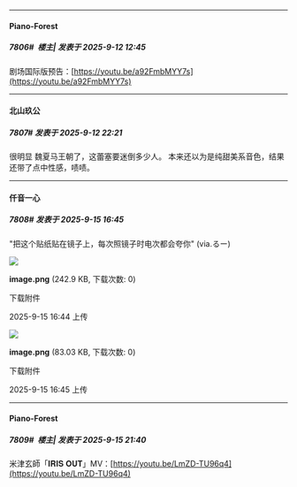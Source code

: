 ﻿
*****

####  Piano-Forest  
##### 7806#         楼主| 发表于 2025-9-12 12:45

剧场国际版预告：[https://youtu.be/a92FmbMYY7s](https://youtu.be/a92FmbMYY7s)

*****

####  北山玖公  
##### 7807#       发表于 2025-9-12 22:21

很明显 魏夏马王朝了，这蕾塞要迷倒多少人。
本来还以为是纯甜美系音色，结果还带了点中性感，啧啧。

*****

####  仟音一心  
##### 7808#       发表于 2025-9-15 16:45

"把这个贴纸贴在镜子上，每次照镜子时电次都会夸你" (via.るー) ​​​

<img src="https://img.stage1st.com/forum/202509/15/164459qabxtx3waf1tzjto.png" referrerpolicy="no-referrer">

<strong>image.png</strong> (242.9 KB, 下载次数: 0)

下载附件

2025-9-15 16:44 上传

<img src="https://img.stage1st.com/forum/202509/15/164506p4tssclncogwxn19.png" referrerpolicy="no-referrer">

<strong>image.png</strong> (83.03 KB, 下载次数: 0)

下载附件

2025-9-15 16:45 上传


*****

####  Piano-Forest  
##### 7809#         楼主| 发表于 2025-9-15 21:40

米津玄師「𝐈𝐑𝐈𝐒 𝐎𝐔𝐓」MV：[https://youtu.be/LmZD-TU96q4](https://youtu.be/LmZD-TU96q4)

